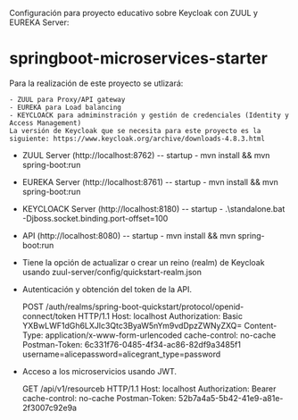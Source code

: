 Configuración para proyecto educativo sobre Keycloak con ZUUL y EUREKA Server:

# springboot-microservices-starter

Para la realización de este proyecto se utlizará:

	- ZUUL para Proxy/API gateway
	- EUREKA para Load balancing
	- KEYCLOACK para admiminstración y gestión de credenciales (Identity y Access Management)
	La versión de Keycloak que se necesita para este proyecto es la siguiente: https://www.keycloak.org/archive/downloads-4.8.3.html
	

- ZUUL Server (http://localhost:8762)
	-- startup - mvn install && mvn spring-boot:run
- EUREKA Server (http://localhost:8761) 
	-- startup - mvn install && mvn spring-boot:run
- KEYCLOACK Server (http://localhost:8180)
	-- startup - .\standalone.bat -Djboss.socket.binding.port-offset=100
- API (http://localhost:8080)
	-- startup - mvn install && mvn spring-boot:run
	
- Tiene la opción de actualizar o crear un reino (realm) de Keycloak usando zuul-server/config/quickstart-realm.json	
	
- Autenticación y obtención del token de la API.

	POST /auth/realms/spring-boot-quickstart/protocol/openid-connect/token HTTP/1.1
	Host: localhost
	Authorization: Basic YXBwLWF1dGh6LXJlc3Qtc3ByaW5nYm9vdDpzZWNyZXQ=
	Content-Type: application/x-www-form-urlencoded
	cache-control: no-cache
	Postman-Token: 6c331f76-0485-4f34-ac86-82df9a3485f1
	username=alicepassword=alicegrant_type=password
	
- Acceso a los microservicios usando JWT.

	GET /api/v1/resourceb HTTP/1.1
	Host: localhost
	Authorization: Bearer <JSON Web Token>
	cache-control: no-cache
	Postman-Token: 52b7a4a5-5b42-41e9-a81e-2f3007c92e9a
